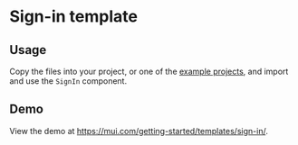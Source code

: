 # Sign-in template

## Usage

<!-- #default-branch-switch -->

Copy the files into your project, or one of the [example projects](https://github.com/mui-org/material-ui/tree/master/examples), and import and use the `SignIn` component.

## Demo

<!-- #default-branch-switch -->

View the demo at https://mui.com/getting-started/templates/sign-in/.
